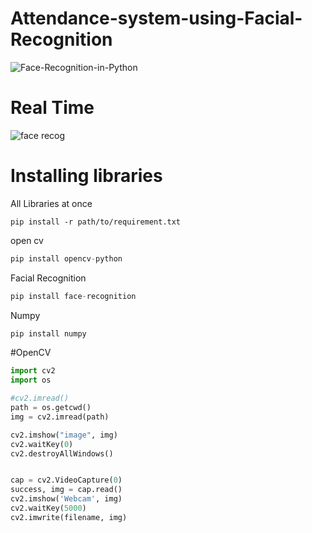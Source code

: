 # Attendance-system-using-Facial-Recognition
![Face-Recognition-in-Python](https://user-images.githubusercontent.com/83969166/211626687-0ea2af05-68c6-46a8-914d-18bcbe9c28e6.jpg)

# Real Time
![face recog](https://user-images.githubusercontent.com/83969166/216376815-1affa31b-78a8-41b4-99fe-7a27aa1a5c9d.jpg)

# Installing libraries
All Libraries at once
```command line
pip install -r path/to/requirement.txt
```
open cv
```python
pip install opencv-python
```
Facial Recognition
```python
pip install face-recognition
```
Numpy
```python
pip install numpy
```

#OpenCV 

```python
import cv2
import os

#cv2.imread()
path = os.getcwd() 
img = cv2.imread(path)

cv2.imshow("image", img)
cv2.waitKey(0)
cv2.destroyAllWindows()


cap = cv2.VideoCapture(0)
success, img = cap.read()
cv2.imshow('Webcam', img)
cv2.waitKey(5000)
cv2.imwrite(filename, img)
```

